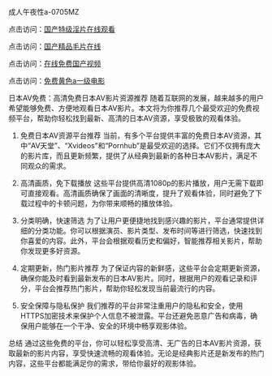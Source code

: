 
成人午夜性a-0705MZ

点击访问：<a href="https://heiliaoe8ajia.pages.dev">国产特级淫片在线观看</a>

点击访问：<a href="https://heiliaoxqkkct.pages.dev">国产精品毛片在线</a>

点击访问：<a href="https://heiliaoxwd5i8.pages.dev">在线免费国产视频</a>

点击访问：<a href="https://heiliaowt0d7p.pages.dev">免费黄色a一级电影</a>




日本AV免费：高清免费日本AV影片资源推荐
随着互联网的发展，越来越多的用户希望能够免费、方便地观看日本AV影片。本文将为你推荐几个最受欢迎的免费视频平台，帮助你轻松找到最新、高清的日本AV资源，享受极致的观看体验。

1. 免费日本AV资源平台推荐
当前，有多个平台提供丰富的免费日本AV资源，其中“AV天堂”、“Xvideos”和“Pornhub”是最受欢迎的选择。它们不仅拥有庞大的影片库，而且更新频繁，提供了从经典到最新的各种日本AV影片，满足不同观众的需求。

2. 高清画质，免下载播放
这些平台提供高清1080p的影片播放，用户无需下载即可直接观看。高清画质确保了画面的清晰度，提升了观看体验，同时避免了下载过程中的卡顿问题，为你带来顺畅的播放体验。

3. 分类明确，快速筛选
为了让用户更便捷地找到感兴趣的影片，平台通常提供详细的分类功能。你可以根据演员、影片类型、发布时间等进行筛选，快速找到你喜爱的内容。此外，平台会根据观看历史和偏好，智能推荐相关影片，帮助你发现更多好资源。

4. 定期更新，热门影片推荐
为了保证内容的新鲜感，这些平台会定期更新资源，确保你能及时看到最新发布的日本AV影片。同时，根据用户的观看记录和评分，平台会推荐热门影片，帮助你轻松发现当前最流行的内容。

5. 安全保障与隐私保护
我们推荐的平台非常注重用户的隐私和安全，使用HTTPS加密技术来保护个人信息不被泄露。平台还避免恶意广告和病毒，确保用户能够在一个干净、安全的环境中畅享观影体验。

总结
通过这些免费的平台，你可以轻松享受高清、无广告的日本AV影片资源，获取最新的影片内容，享受快速流畅的观看体验。无论是经典影片还是新发布的热门内容，这些平台都能满足你的需求，带给你最好的观影体验。








<span style="display:none;">[Canonical link]( https://github.com/new20250709/436514 ）</span>
